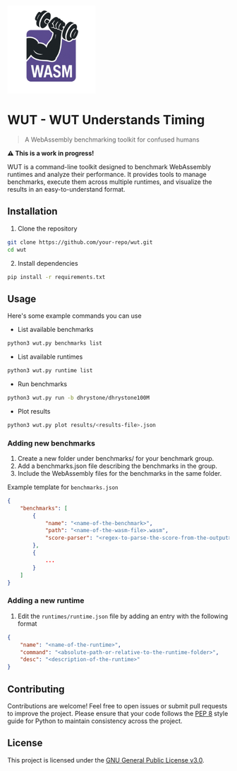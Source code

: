 <img src="assets/logo.png" width="200">

# WUT - WUT Understands Timing

> A WebAssembly benchmarking toolkit for confused humans

**⚠️ This is a work in progress!**

WUT is a command-line toolkit designed to benchmark WebAssembly runtimes and analyze their performance. It provides tools to manage benchmarks, execute them across multiple runtimes, and visualize the results in an easy-to-understand format.

## Installation

1. Clone the repository

```bash
git clone https://github.com/your-repo/wut.git
cd wut
```

2. Install dependencies

```bash
pip install -r requirements.txt
```

## Usage

Here's some example commands you can use

* List available benchmarks

```bash
python3 wut.py benchmarks list
```

* List available runtimes

```bash
python3 wut.py runtime list
```

* Run benchmarks

```bash
python3 wut.py run -b dhrystone/dhrystone100M
```

* Plot results

```bash
python3 wut.py plot results/<results-file>.json
```

### Adding new benchmarks

1. Create a new folder under benchmarks/ for your benchmark group.
2. Add a benchmarks.json file describing the benchmarks in the group.
3. Include the WebAssembly files for the benchmarks in the same folder.

Example template for `benchmarks.json`

```json
{
    "benchmarks": [
        {
            "name": "<name-of-the-benchmark>",
            "path": "<name-of-the-wasm-file>.wasm",
            "score-parser": "<regex-to-parse-the-score-from-the-output>"
        },
        {
            ...
        }
    ]
}
```

### Adding a new runtime

1. Edit the `runtimes/runtime.json` file by adding an entry with the following format

```json
{
	"name": "<name-of-the-runtime>",
	"command": "<absolute-path-or-relative-to-the-runtime-folder>",
	"desc": "<description-of-the-runtime>"
}
```

## Contributing

Contributions are welcome! Feel free to open issues or submit pull requests to improve the project. Please ensure that your code follows the [PEP 8](https://peps.python.org/pep-0008/) style guide for Python to maintain consistency across the project.


## License

This project is licensed under the [GNU General Public License v3.0](LICENSE).


